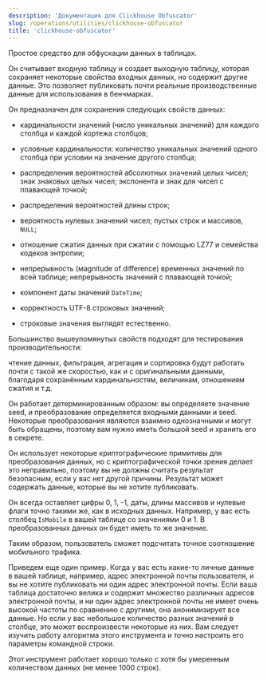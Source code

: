```yaml
---
description: 'Документация для Clickhouse Obfuscator'
slug: /operations/utilities/clickhouse-obfuscator
title: 'clickhouse-obfuscator'
---
```


Простое средство для обфускации данных в таблицах.

Он считывает входную таблицу и создает выходную таблицу, которая сохраняет некоторые свойства входных данных, но содержит другие данные. Это позволяет публиковать почти реальные производственные данные для использования в бенчмарках.

Он предназначен для сохранения следующих свойств данных:
- кардинальности значений (число уникальных значений) для каждого столбца и каждой кортежа столбцов;
- условные кардинальности: количество уникальных значений одного столбца при условии на значение другого столбца;
- распределения вероятностей абсолютных значений целых чисел; знак знаковых целых чисел; экспонента и знак для чисел с плавающей точкой;
- распределения вероятностей длины строк;
- вероятность нулевых значений чисел; пустых строк и массивов, `NULL`;

- отношение сжатия данных при сжатии с помощью LZ77 и семейства кодеков энтропии;
- непрерывность (мagnitude of difference) временных значений по всей таблице; непрерывность значений с плавающей точкой;
- компонент даты значений `DateTime`;

- корректность UTF-8 строковых значений;
- строковые значения выглядят естественно.

Большинство вышеупомянутых свойств подходят для тестирования производительности:

чтение данных, фильтрация, агрегация и сортировка будут работать почти с такой же скоростью, как и с оригинальными данными, благодаря сохранённым кардинальностям, величинам, отношениям сжатия и т.д.

Он работает детерминированным образом: вы определяете значение seed, и преобразование определяется входными данными и seed. Некоторые преобразования являются взаимно однозначными и могут быть обращены, поэтому вам нужно иметь большой seed и хранить его в секрете.

Он использует некоторые криптографические примитивы для преобразования данных, но с криптографической точки зрения делает это неправильно, поэтому вы не должны считать результат безопасным, если у вас нет другой причины. Результат может содержать данные, которые вы не хотите публиковать.

Он всегда оставляет цифры 0, 1, -1, даты, длины массивов и нулевые флаги точно такими же, как в исходных данных. Например, у вас есть столбец `IsMobile` в вашей таблице со значениями 0 и 1. В преобразованных данных он будет иметь то же значение.

Таким образом, пользователь сможет подсчитать точное соотношение мобильного трафика.

Приведем еще один пример. Когда у вас есть какие-то личные данные в вашей таблице, например, адрес электронной почты пользователя, и вы не хотите публиковать ни один адрес электронной почты. Если ваша таблица достаточно велика и содержит множество различных адресов электронной почты, и ни один адрес электронной почты не имеет очень высокой частоты по сравнению с другими, она анонимизирует все данные. Но если у вас небольшое количество разных значений в столбце, это может воспроизвести некоторые из них. Вам следует изучить работу алгоритма этого инструмента и точно настроить его параметры командной строки.

Этот инструмент работает хорошо только с хотя бы умеренным количеством данных (не менее 1000 строк).
